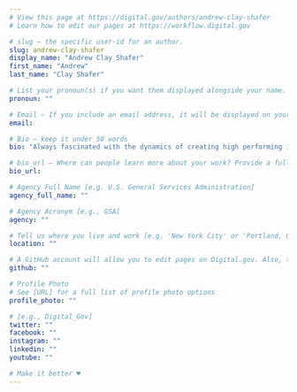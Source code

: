 ```yaml
---
# View this page at https://digital.gov/authors/andrew-clay-shafer
# Learn how to edit our pages at https://workflow.digital.gov

# slug — the specific user-id for an author.
slug: andrew-clay-shafer
display_name: "Andrew Clay Shafer"
first_name: "Andrew"
last_name: "Clay Shafer"

# List your pronoun(s) if you want them displayed alongside your name. If blank, we'll use just your name. Learn more http://mypronouns.org
pronoun: ""

# Email — If you include an email address, it will be displayed on your profile page
email: 

# Bio — keep it under 50 words
bio: "Always fascinated with the dynamics of creating high performing individuals and organizations, Andrew has a long history helping people deliver systems with better tools and processes. Andrew evangelized DevOps before DevOps was a word, and helped to organize devopsdays events since the earliest days of the movement. With more than 20 years of experience in technology, he gravitated to Agile and Lean methods as a software developer in the early 2000s. Applying this to systems evolved into DevOps practices, he's now focused on helping traditional organizations change their behavior to deliver outcomes with new technology."

# bio_url — Where can people learn more about your work? Provide a full URL [e.g. 'https://www.example.gov/']
bio_url: 

# Agency Full Name [e.g. U.S. General Services Administration]
agency_full_name: ""

# Agency Acronym [e.g., GSA]
agency: ""

# Tell us where you live and work [e.g. 'New York City' or 'Portland, OR']
location: ""

# A GitHub account will allow you to edit pages on Digital.gov. Also, the image used in your GitHub account can be used to populate your digital.gov profile photo. Learn more about getting a Github account at [URL]
github: ""

# Profile Photo
# See [URL] for a full list of profile photo options
profile_photo: ""

# [e.g., Digital_Gov]
twitter: ""
facebook: ""
instagram: ""
linkedin: ""
youtube: ""

# Make it better ♥
---
```

